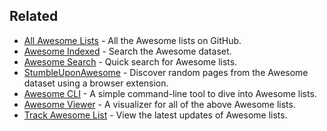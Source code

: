## Related

-   [All Awesome Lists](https://github.com/topics/awesome) - All the Awesome lists on GitHub.
-   [Awesome Indexed](https://awesome-indexed.mathew-davies.co.uk/) - Search the Awesome dataset.
-   [Awesome Search](https://awesomelists.top/) - Quick search for Awesome lists.
-   [StumbleUponAwesome](https://github.com/basharovV/StumbleUponAwesome) - Discover random pages from the Awesome dataset using a browser extension.
-   [Awesome CLI](https://github.com/umutphp/awesome-cli) - A simple command-line tool to dive into Awesome lists.
-   [Awesome Viewer](http://awesome.digitalbunker.dev/) - A visualizer for all of the above Awesome lists.
-   [Track Awesome List](https://www.trackawesomelist.com/) - View the latest updates of Awesome lists.